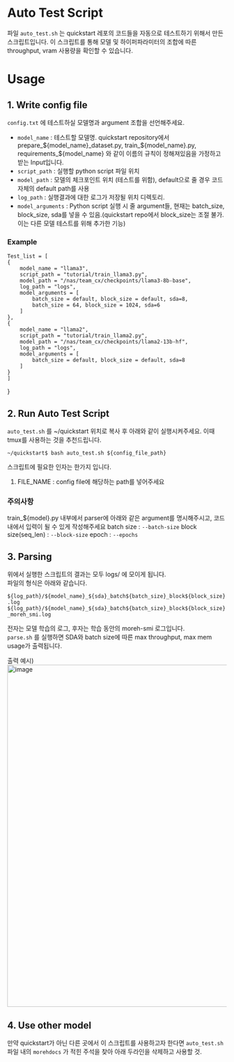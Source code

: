 # Auto Test Script
파일 `auto_test.sh` 는 quickstart 레포의 코드들을 자동으로 테스트하기 위해서 만든 스크립트입니다.
이 스크립트를 통해 모델 및 하이퍼파라미터의 조합에 따른 throughput, vram 사용량을 확인할 수 있습니다.


# Usage

## 1. Write config file
`config.txt` 에 테스트하실 모델명과 argument 조합을 선언해주세요.
- `model_name` : 테스트할 모델명. quickstart repository에서 prepare_${model_name}_dataset.py, train_${model_name}.py, requirements_${model_name} 와 같이 이름의 규칙이 정해져있음을 가정하고 받는 Input입니다.
- `script_path` : 실행할 python script 파일 위치
- `model_path` : 모델의 체크포인트 위치 (테스트를 위함), default으로 줄 경우 코드 자체의 default path를 사용
- `log_path` : 실행결과에 대한 로그가 저장될 위치 디렉토리.
- `model_arguments` : Python script 실행 시 줄 argument들, 현재는 batch_size, block_size, sda를 넣을 수 있음.(quickstart repo에서 block_size는 조절 불가. 이는 다른 모델 테스트를 위해 추가한 기능)

### Example

```
Test_list = [
{
    model_name = "llama3",
    script_path = "tutorial/train_llama3.py",
    model_path = "/nas/team_cx/checkpoints/llama3-8b-base",
    log_path = "logs",
    model_arguments = [
        batch_size = default, block_size = default, sda=8,
        batch_size = 64, block_size = 1024, sda=6
    ]
},
{
    model_name = "llama2",
    script_path = "tutorial/train_llama2.py",
    model_path = "/nas/team_cx/checkpoints/llama2-13b-hf",
    log_path = "logs",
    model_arguments = [
        batch_size = default, block_size = default, sda=8
    ]
}
]
```

}

## 2. Run Auto Test Script
`auto_test.sh` 를 ~/quickstart 위치로 복사 후 아래와 같이 실행시켜주세요.
이때 tmux를 사용하는 것을 추천드립니다.

```
~/quickstart$ bash auto_test.sh ${config_file_path}
```
스크립트에 필요한 인자는 한가지 입니다.
1. FILE_NAME : config file에 해당하는 path를 넣어주세요


### 주의사항
train_${model}.py 내부에서 parser에 아래와 같은 argument를 명시해주시고, 코드내에서 입력이 될 수 있게 작성해주세요
batch size : `--batch-size`
block size(seq_len) : `--block-size`
epoch : `--epochs`

## 3. Parsing
위에서 실행한 스크립트의 결과는 모두 logs/ 에 모이게 됩니다.  
파일의 형식은 아래와 같습니다.  
  
`${log_path}/${model_name}_${sda}_batch${batch_size}_block${block_size}.log`  
`${log_path}/${model_name}_${sda}_batch${batch_size}_block${block_size}_moreh_smi.log`  
  
전자는 모델 학습의 로그, 후자는 학습 동안의 moreh-smi 로그입니다.  
`parse.sh` 를 실행하면 SDA와 batch size에 따른 max throughput, max mem usage가 출력됩니다. 

출력 예시)
<img width="784" alt="image" src="https://github.com/moreh-dev/quickstart/assets/138426917/3f13ae7d-6d1c-420f-8d4e-f1845dc86b2c">

## 4. Use other model
만약 quickstart가 아닌 다른 곳에서 이 스크립트를 사용하고자 한다면 `auto_test.sh` 파일 내의 `morehdocs` 가 적힌 주석을 찾아 아래 두라인을 삭제하고 사용할 것.


